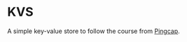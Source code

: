 # KVS

A simple key-value store to follow the course
from [Pingcap](https://github.com/pingcap/talent-plan/blob/master/courses/rust).
